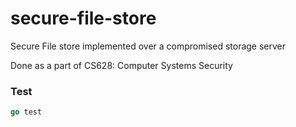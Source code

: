 # secure-file-store
Secure File store implemented over a compromised storage server

Done as a part of CS628: Computer Systems Security

### Test

```go
go test
```
